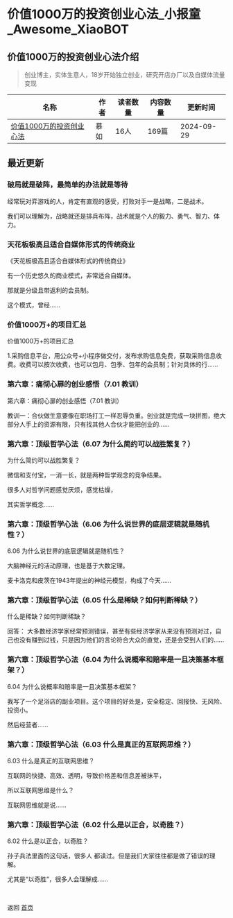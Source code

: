 # 价值1000万的投资创业心法_小报童_Awesome_XiaoBOT

## 价值1000万的投资创业心法介绍
> 创业博主，实体生意人，18岁开始独立创业，研究开店办厂以及自媒体流量变现  
  


|名称|作者|读者数量|内容数量|更新时间|
|---|---|---|---|---|
|[价值1000万的投资创业心法](https://xiaobot.net/p/caso_cc?refer=9c3f1c95-a052-465a-9902-f6d75080262a)|慕如|16人|169篇|2024-09-29|

## 最近更新
### 破局就是破阵，最简单的办法就是等待

经常玩对弈游戏的人，肯定有直观的感受，打败对手一是战略，二是战术。

我们可以理解为，战略就还是排兵布阵，战术就是个人的毅力、勇气、智力、体力。

### 天花板极高且适合自媒体形式的传统商业

《天花板极高且适合自媒体形式的传统商业》

有一个历史悠久的商业模式，非常适合自媒体。

那就是分级且带返利的会员制。

这个模式，曾经......

### 价值1000万+的项目汇总

价值1000万+的项目汇总

1.采购信息平台，用公众号+小程序做交付，发布求购信息免费，获取采购信息收费。收费可以按次收费，也可以包月、包季、包年的会员制；针对具体的行......

### 第六章：痛彻心扉的创业感悟（7.01 教训）

第六章：痛彻心扉的创业感悟（7.01 教训）

教训一：合伙做生意要像在职场打工一样忍辱负重。创业就是完成一块拼图，绝大部分人手上的资源有限，只有找其他人合伙才能把创业的......

### 第六章：顶级哲学心法（6.07 为什么简约可以战胜繁复？）

为什么简约可以战胜繁复？

微信和支付宝，一消一长，就是两种哲学观念的竞争结果。

很多人对哲学问题感觉厌烦，感觉枯燥，

其实哲学概念......

### 第六章：顶级哲学心法（6.06 为什么说世界的底层逻辑就是随机性？）

6.06 为什么说世界的底层逻辑就是随机性？

大脑神经元的活动原理，也是基于大数定理。

麦卡洛克和皮茨在1943年提出的神经元模型，构成了今天......

### 第六章：顶级哲学心法（6.05 什么是稀缺？如何判断稀缺？）

什么是稀缺？如何判断稀缺？

回答： 大多数经济学家经常预测错误，甚至有些经济学家从来没有预测对过，自己也没有赚到过钱，只是因为他们的言论符合大众的直觉，还是会受到人们的......

### 第六章：顶级哲学心法（6.04 为什么说概率和赔率是一且决策基本框架？）

6.04 为什么说概率和赔率是一且决策基本框架？

我写了一个足浴店的副业项目。这个项目的好处是，安全稳定、回报快、无风险、投资小。

然后经营者......

### 第六章：顶级哲学心法（6.03 什么是真正的互联网思维？）

6.03 什么是真正的互联网思维？

互联网的快捷、高效、透明，导致价格差和信息差被抹平，

所以互联网思维是什么？

互联网思维就是说......

### 第六章：顶级哲学心法（6.02 什么是以正合，以奇胜？）

6.02 什么是以正合，以奇胜？

孙子兵法里面的这句话，很多人 都读过。但是我们大家往往都是做了错误的理解。

尤其是“以奇胜”，很多人会理解成......


<a href="https://github.com/Reno9527/awesome-xiaobot" style="color: white; text-decoration: none;">awesome-xiaobot</a>

返回 [首页](../README.md)
